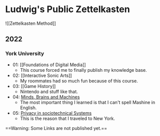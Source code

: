 # Ludwig's Public Zettelkasten

![[Zettelkasten Method]]

## 2022
### York University
- 01: [[Foundations of Digital Media]]
	- This course forced me to finally publish my knowledge base.
- 02: [[Interactive Sonic Arts]]
	- My roommates had so much fun because of this course.
- 03: [[Game History]]
	- Nintendo and stuff like that.
- 04: [Minds, Brains and Machines](MBaM)
	- The most important thing I learned is that I can't spell Mashine in English.
- 05: [Privacy in sociotechnical Systems](Privacy)
	- This is the reason that I traveled to New York.

==Warning: Some Links are not published yet.==